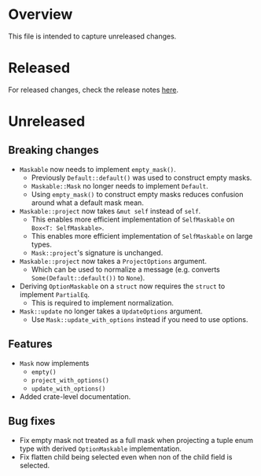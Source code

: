 # Overview
This file is intended to capture unreleased changes.

# Released
For released changes, check the release notes [here](https://github.com/weiwei-lin/fieldmask-rs/releases).

# Unreleased
## Breaking changes
- `Maskable` now needs to implement `empty_mask()`.
    - Previously `Default::default()` was used to construct empty masks.
    - `Maskable::Mask` no longer needs to implement `Default`.
    - Using `empty_mask()` to construct empty masks reduces confusion around what a default mask mean.
- `Maskable::project` now takes `&mut self` instead of `self`.
    - This enables more efficient implementation of `SelfMaskable` on `Box<T: SelfMaskable>`.
    - This enables more efficient implementation of `SelfMaskable` on large types.
    - `Mask::project`'s signature is unchanged.
- `Maskable::project` now takes a `ProjectOptions` argument.
    - Which can be used to normalize a message (e.g. converts `Some(Default::default())` to `None`).
- Deriving `OptionMaskable` on a `struct` now requires the `struct` to implement `PartialEq`.
    - This is required to implement normalization.
- `Mask::update` no longer takes a `UpdateOptions` argument.
    - Use `Mask::update_with_options` instead if you need to use options.

## Features
- `Mask` now implements
    - `empty()`
    - `project_with_options()`
    - `update_with_options()`
- Added crate-level documentation.

## Bug fixes
- Fix empty mask not treated as a full mask when projecting a tuple enum type with derived
  `OptionMaskable` implementation.
- Fix flatten child being selected even when non of the child field is selected.
